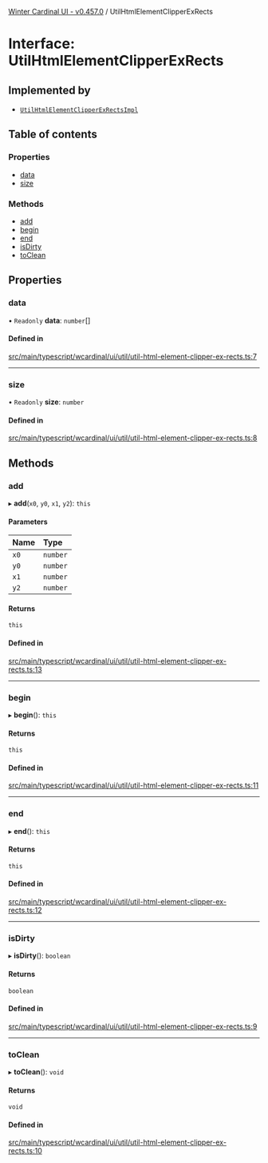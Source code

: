 [Winter Cardinal UI - v0.457.0](../index.md) / UtilHtmlElementClipperExRects

# Interface: UtilHtmlElementClipperExRects

## Implemented by

- [`UtilHtmlElementClipperExRectsImpl`](../classes/UtilHtmlElementClipperExRectsImpl.md)

## Table of contents

### Properties

- [data](UtilHtmlElementClipperExRects.md#data)
- [size](UtilHtmlElementClipperExRects.md#size)

### Methods

- [add](UtilHtmlElementClipperExRects.md#add)
- [begin](UtilHtmlElementClipperExRects.md#begin)
- [end](UtilHtmlElementClipperExRects.md#end)
- [isDirty](UtilHtmlElementClipperExRects.md#isdirty)
- [toClean](UtilHtmlElementClipperExRects.md#toclean)

## Properties

### data

• `Readonly` **data**: `number`[]

#### Defined in

[src/main/typescript/wcardinal/ui/util/util-html-element-clipper-ex-rects.ts:7](https://github.com/winter-cardinal/winter-cardinal-ui/blob/v0.457.0/src/main/typescript/wcardinal/ui/util/util-html-element-clipper-ex-rects.ts#L7)

___

### size

• `Readonly` **size**: `number`

#### Defined in

[src/main/typescript/wcardinal/ui/util/util-html-element-clipper-ex-rects.ts:8](https://github.com/winter-cardinal/winter-cardinal-ui/blob/v0.457.0/src/main/typescript/wcardinal/ui/util/util-html-element-clipper-ex-rects.ts#L8)

## Methods

### add

▸ **add**(`x0`, `y0`, `x1`, `y2`): `this`

#### Parameters

| Name | Type |
| :------ | :------ |
| `x0` | `number` |
| `y0` | `number` |
| `x1` | `number` |
| `y2` | `number` |

#### Returns

`this`

#### Defined in

[src/main/typescript/wcardinal/ui/util/util-html-element-clipper-ex-rects.ts:13](https://github.com/winter-cardinal/winter-cardinal-ui/blob/v0.457.0/src/main/typescript/wcardinal/ui/util/util-html-element-clipper-ex-rects.ts#L13)

___

### begin

▸ **begin**(): `this`

#### Returns

`this`

#### Defined in

[src/main/typescript/wcardinal/ui/util/util-html-element-clipper-ex-rects.ts:11](https://github.com/winter-cardinal/winter-cardinal-ui/blob/v0.457.0/src/main/typescript/wcardinal/ui/util/util-html-element-clipper-ex-rects.ts#L11)

___

### end

▸ **end**(): `this`

#### Returns

`this`

#### Defined in

[src/main/typescript/wcardinal/ui/util/util-html-element-clipper-ex-rects.ts:12](https://github.com/winter-cardinal/winter-cardinal-ui/blob/v0.457.0/src/main/typescript/wcardinal/ui/util/util-html-element-clipper-ex-rects.ts#L12)

___

### isDirty

▸ **isDirty**(): `boolean`

#### Returns

`boolean`

#### Defined in

[src/main/typescript/wcardinal/ui/util/util-html-element-clipper-ex-rects.ts:9](https://github.com/winter-cardinal/winter-cardinal-ui/blob/v0.457.0/src/main/typescript/wcardinal/ui/util/util-html-element-clipper-ex-rects.ts#L9)

___

### toClean

▸ **toClean**(): `void`

#### Returns

`void`

#### Defined in

[src/main/typescript/wcardinal/ui/util/util-html-element-clipper-ex-rects.ts:10](https://github.com/winter-cardinal/winter-cardinal-ui/blob/v0.457.0/src/main/typescript/wcardinal/ui/util/util-html-element-clipper-ex-rects.ts#L10)
